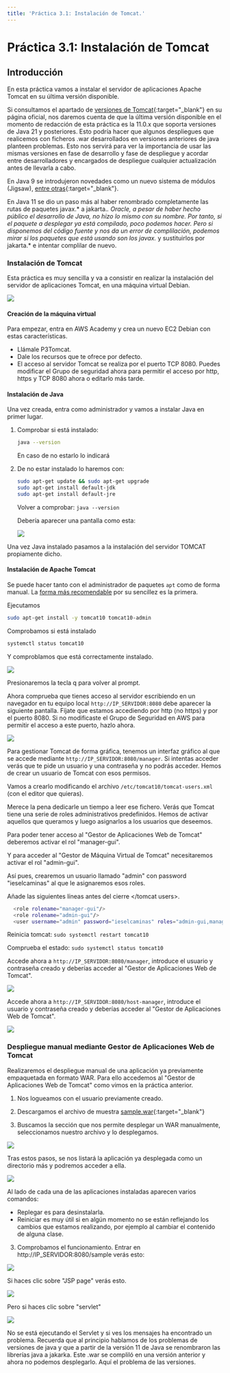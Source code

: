 ```yaml
---
title: 'Práctica 3.1: Instalación de Tomcat.'
---
```


# Práctica 3.1: Instalación de Tomcat

## Introducción

En esta práctica vamos a instalar el servidor de aplicaciones Apache Tomcat en su última versión disponible.

Si consultamos el apartado de [versiones de Tomcat](https://tomcat.apache.org/whichversion.html){:target="_blank"} en su página oficial, nos daremos cuenta de que la última versión disponible en el momento de redacción de esta práctica es la 11.0.x que soporta versiones de Java 21 y posteriores. Esto podría hacer que algunos despliegues que realicemos con ficheros .war desarrollados en versiones anteriores de java planteen problemas. Esto nos servirá para ver la importancia de usar las mismas versiones en fase de desarrollo y fase de despliegue y acordar entre desarrolladores y encargados de despliegue cualquier actualización antes de llevarla a cabo.

En Java 9 se introdujeron novedades como un nuevo sistema de módulos (Jigsaw), [entre otras](https://blog.codmind.com/java-9-analisis-de-las-novedades/){:target="_blank"}.

En Java 11 se dio un paso más al haber renombrado completamente las rutas de paquetes javax.* a jakarta.*. Oracle, a pesar de haber hecho público el desarrollo de Java, no hizo lo mismo con su nombre. Por tanto, si el paquete a desplegar ya está compilado, poco podemos hacer. Pero si disponemos del código fuente y nos da un error de complilación, podemos mirar si los paquetes que está usando son los javax.* y sustituirlos por jakarta.* e intentar complilar de nuevo.

### Instalación de Tomcat

Esta práctica es muy sencilla y va a consistir en realizar la instalación del servidor de aplicaciones Tomcat, en una máquina virtual Debian.

![](../img/tomcat-logo.png)

#### Creación de la máquina virtual

Para empezar, entra en AWS Academy y crea un nuevo EC2 Debian con estas características. 

* Llámale P3Tomcat.
* Dale los recursos que te ofrece por defecto.
* El acceso al servidor Tomcat se realiza por el puerto TCP 8080. Puedes modificar el Grupo de seguridad ahora para permitir el acceso por http, https y TCP 8080 ahora o editarlo más tarde.

#### Instalación de Java

Una vez creada, entra como administrador y vamos a instalar Java en primer lugar.

1. Comprobar si está instalado:
    
    ```sh
    java --version
    ```
   
    En caso de no estarlo lo indicará

2. De no estar instalado lo haremos con:
   
    ```sh
    sudo apt-get update && sudo apt-get upgrade
    sudo apt-get install default-jdk
    sudo apt-get install default-jre
    ```

    Volver a comprobar: `java --version`

    Debería aparecer una pantalla como esta:

    ![](P3_1/01.png)


Una vez Java instalado pasamos a la instalación del servidor TOMCAT propiamente dicho.

#### Instalación de Apache Tomcat

Se puede hacer tanto con el administrador de paquetes `apt` como de forma manual. La <u>forma más recomendable</u> por su sencillez es la primera.

Ejecutamos

```sh
sudo apt-get install -y tomcat10 tomcat10-admin
```

Comprobamos si está instalado

```sh 
systemctl status tomcat10
```

Y comproblamos que está correctamente instalado.

![](P3_1/02.png)

Presionaremos la tecla q para volver al prompt.

Ahora comprueba que tienes acceso al servidor escribiendo en un navegador en tu equipo local `http://IP_SERVIDOR:8080` debe aparecer la siguiente pantalla. Fíjate que estamos accediendo por http (no https) y por el puerto 8080. Si no modificaste el Grupo de Seguridad en AWS para permitir el acceso a este puerto, hazlo ahora.

![](P3_1/03.png)

Para gestionar Tomcat de forma gráfica, tenemos un interfaz gráfico al que se accede mediante `http://IP_SERVIDOR:8080/manager`. Si intentas acceder verás que te pide un usuario y una contraseña y no podrás acceder. Hemos de crear un usuario de Tomcat con esos permisos.

Vamos a crearlo modificando el archivo `/etc/tomcat10/tomcat-users.xml` (con el
editor que quieras).

Merece la pena dedicarle un tiempo a leer ese fichero. Verás que Tomcat tiene una serie de roles administrativos predefinidos. Hemos de activar aquellos que queramos y luego asignarlos a los usuarios que deseemos. 

Para poder tener acceso al "Gestor de Aplicaciones Web de Tomcat" deberemos activar el rol "manager-gui". 

Y para acceder al "Gestor de Máquina Virtual de Tomcat" necesitaremos activar el rol "admin-gui".

Así pues, crearemos un usuario llamado "admin" con password "ieselcaminas" al que le asignaremos esos roles. 

Añade las siguientes líneas antes del cierre </tomcat users>.

```sh
  <role rolename="manager-gui"/>
  <role rolename="admin-gui"/>
  <user username="admin" password="ieselcaminas" roles="admin-gui,manager-gui"/>
```

Reinicia tomcat: `sudo systemctl restart tomcat10`

Comprueba el estado: `sudo systemctl status tomcat10`

Accede ahora a `http://IP_SERVIDOR:8080/manager`, introduce el usuario y contraseña creado y deberías acceder al "Gestor de Aplicaciones Web de Tomcat".

![](P3_1/04.png)

Accede ahora a `http://IP_SERVIDOR:8080/host-manager`, introduce el usuario y contraseña creado y deberías acceder al "Gestor de Aplicaciones Web de Tomcat".

![](P3_1/05.png)

### Despliegue manual mediante Gestor de Aplicaciones Web de Tomcat

Realizaremos el despliegue manual de una aplicación ya previamente empaquetada en formato WAR. Para ello accedemos al "Gestor de Aplicaciones Web de Tomcat" como vimos en la práctica anterior.

1. Nos logueamos con el usuario previamente creado.

2. Descargamos el archivo de muestra [sample.war](P3_2/sample.war){:target="_blank"}

3. Buscamos la sección que nos permite desplegar un WAR manualmente, seleccionamos nuestro archivo y lo desplegamos. 
    
![](P3_2/01.png)

Tras estos pasos, se nos listará la aplicación ya desplegada como un directorio más y podremos acceder a ella. 

![](P3_2/02.png)

Al lado de cada una de las aplicaciones instaladas aparecen varios comandos:

   * Replegar es para desinstalarla.
   * Reiniciar es muy útil si en algún momento no se están reflejando los cambios que estamos realizando, por ejemplo al cambiar el contenido de alguna clase.

3. Comprobamos el funcionamiento. Entrar en http://IP_SERVIDOR:8080/sample verás esto:

![](P3_2/03.png)

Si haces clic sobre "JSP page" verás esto.

![](P3_2/04.png)

Pero si haces clic sobre "servlet"

![](P3_2/05.png)

No se está ejecutando el Servlet y si ves los mensajes ha encontrado un problema. Recuerda que al principio hablamos de los problemas de versiones de java y que a partir de la versión 11 de Java se renombraron las librerías java a jakarka. Este .war se compliló en una versión anterior y ahora no podemos desplegarlo. Aquí el problema de las versiones.